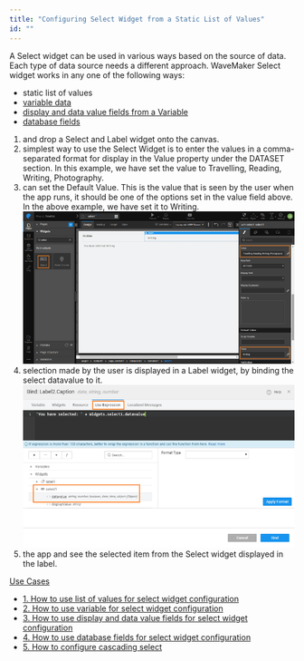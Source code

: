 ```yaml
---
title: "Configuring Select Widget from a Static List of Values"
id: ""
---
```


A Select widget can be used in various ways based on the source of data. Each type of data source needs a different approach. WaveMaker Select widget works in any one of the following ways:

- static list of values
- [variable data](/learn/how-tos/configuring-select-widget-variable/)
- [display and data value fields from a Variable](/learn/how-tos/configuring-select-widget-display-data-fields/)
- [database fields](/learn/how-tos/configuring-select-widget-database-fields/)

1. and drop a Select and Label widget onto the canvas.
2. simplest way to use the Select Widget is to enter the values in a comma-separated format for display in the Value property under the DATASET section. In this example, we have set the value to Travelling, Reading, Writing, Photography.
3. can set the Default Value. This is the value that is seen by the user when the app runs, it should be one of the options set in the value field above. In the above example, we have set it to Writing. [![](../assets/sel_list.png)](../assets/sel_list.png)
4. selection made by the user is displayed in a Label widget, by binding the select datavalue to it. [![](../assets/sel_list_res.png)](../assets/sel_list_res.png)
5. the app and see the selected item from the Select widget displayed in the label.

[Use Cases](/learn/app-development/widgets/form-widgets/select-use-cases/)

- [1\. How to use list of values for select widget configuration](#)
- [2\. How to use variable for select widget configuration](/learn/how-tos/configuring-select-widget-variable/)
- [3\. How to use display and data value fields for select widget configuration](/learn/how-tos/configuring-select-widget-display-data-fields/)
- [4\. How to use database fields for select widget configuration](/learn/how-tos/configuring-select-widget-database-fields/)
- [5\. How to configure cascading select](/learn/how-tos/configuring-cascading-select/)
